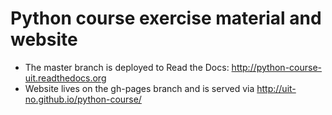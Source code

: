 # Python course exercise material and website

- The master branch is deployed to Read the Docs: http://python-course-uit.readthedocs.org
- Website lives on the gh-pages branch and is served via http://uit-no.github.io/python-course/
